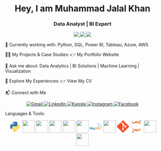 <h1 align="center">Hey, I am Muhammad Jalal Khan</h1>
<h3 align="center">Data Analyst | BI Expert</h3>

<p align="center">
<a href="https://www.linkedin.com/in/mjalalkhan/">
<img src="https://img.shields.io/badge/LinkedIn-Profile-blue?logo=linkedin" />
</a>
<a href="https://jalaldataworks.netlify.app/">
<img src="https://img.shields.io/badge/Portfolio-Website-green?logo=google-chrome" />
</a>
<a href="mailto:m.jalalkhanktk@gmail.com">
<img src="https://img.shields.io/badge/Gmail-Email-red?logo=gmail" />
</a>
</p>

🌱 Currently working with: Python, SQL, Power BI, Tableau, Azure, AWS

👨‍💻 My Projects & Case Studies: 👉 My Portfolio Website

💬 Ask me about: Data Analytics | BI Solutions | Machine Learning | Visualization

📄 Explore My Experiences: 👉 View My CV

📬 Connect with Me
<p align="center">
<a href="mailto:m.jalalkhanktk@gmail.com" target="_blank">
<img src="https://img.icons8.com/color/48/000000/gmail--v1.png" alt="Gmail" width="40" height="40"/>
</a>
<a href="https://www.linkedin.com/in/mjalalkhan/" target="_blank">
<img src="https://img.icons8.com/color/48/000000/linkedin.png" alt="LinkedIn" width="40" height="40"/>
</a>
<a href="https://www.kaggle.com/muhammadjalalkhanktk" target="_blank">
<img src="https://upload.wikimedia.org/wikipedia/commons/7/7c/Kaggle_logo.png" alt="Kaggle" width="60" height="40"/>
</a>
<a href="https://www.instagram.com/jalalkhan134?igsh=cHY4bGN5c3Fkdmdx" target="_blank">
<img src="https://img.icons8.com/color/48/000000/instagram-new--v1.png" alt="Instagram" width="40" height="40"/>
</a>
<a href="https://www.facebook.com/jalal.khan.khattak.956143" target="_blank">
<img src="https://img.icons8.com/color/48/000000/facebook-new.png" alt="Facebook" width="40" height="40"/>
</a>
</p>

Languages & Tools:
<p align="center">
<a href="https://www.python.org/" target="_blank"><img src="https://raw.githubusercontent.com/devicons/devicon/master/icons/python/python-original.svg" width="40" height="40"/></a>
<a href="https://powerbi.microsoft.com/" target="_blank"><img src="https://www.vectorlogo.zone/logos/microsoft_powerbi/microsoft_powerbi-icon.svg" width="40" height="40"/></a>
<a href="https://public.tableau.com/" target="_blank"><img src="https://cdn.worldvectorlogo.com/logos/tableau-software.svg" width="40" height="40"/></a>
<a href="https://azure.microsoft.com/" target="_blank"><img src="https://www.vectorlogo.zone/logos/microsoft_azure/microsoft_azure-icon.svg" width="40" height="40"/></a>
<a href="https://aws.amazon.com/" target="_blank"><img src="https://www.vectorlogo.zone/logos/amazon_aws/amazon_aws-icon.svg" width="40" height="40"/></a>
<a href="https://www.microsoft.com/en-us/sql-server" target="_blank"><img src="https://www.svgrepo.com/show/303229/microsoft-sql-server-logo.svg" width="40" height="40"/></a>
<a href="https://www.mysql.com/" target="_blank"><img src="https://raw.githubusercontent.com/devicons/devicon/master/icons/mysql/mysql-original-wordmark.svg" width="40" height="40"/></a>
<a href="https://www.r-project.org/" target="_blank"><img src="https://www.vectorlogo.zone/logos/r-project/r-project-icon.svg" width="40" height="40"/></a>
<a href="https://git-scm.com/" target="_blank"><img src="https://raw.githubusercontent.com/devicons/devicon/master/icons/git/git-original.svg" width="40" height="40"/></a>
<a href="https://jupyter.org/" target="_blank"><img src="https://raw.githubusercontent.com/devicons/devicon/master/icons/jupyter/jupyter-original.svg" width="40" height="40"/></a>
<a href="https://code.visualstudio.com/" target="_blank"><img src="https://raw.githubusercontent.com/devicons/devicon/master/icons/vscode/vscode-original.svg>" width="40" height="40"/></a>
<a href="https://www.linux.org/" target="_blank"><img src="https://raw.githubusercontent.com/devicons/devicon/master/icons/linux/linux-original.svg>" width="40" height="40"/></a>
</p>
